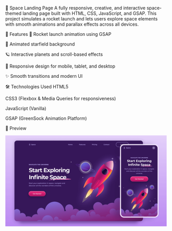 🚀 Space Landing Page
A fully responsive, creative, and interactive space-themed landing page built with HTML, CSS, JavaScript, and GSAP. This project simulates a rocket launch and lets users explore space elements with smooth animations and parallax effects across all devices.

🌌 Features
🚀 Rocket launch animation using GSAP

🌠 Animated starfield background

🪐 Interactive planets and scroll-based effects

📱 Responsive design for mobile, tablet, and desktop

✨ Smooth transitions and modern UI

🛠️ Technologies Used
HTML5

CSS3 (Flexbox & Media Queries for responsiveness)

JavaScript (Vanilla)

GSAP (GreenSock Animation Platform)

📸 Preview

![Preview Landing Page](preview.png)

